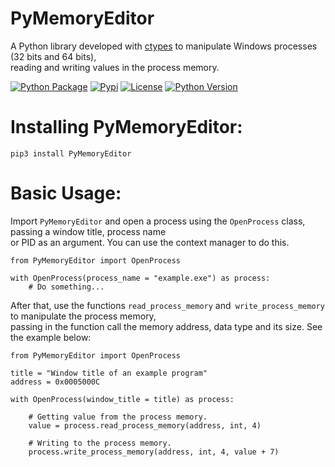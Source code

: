 # PyMemoryEditor

A Python library developed with [ctypes](https://docs.python.org/3/library/ctypes.html) to manipulate Windows processes (32 bits and 64 bits), <br>
reading and writing values in the process memory.

[![Python Package](https://github.com/JeanExtreme002/PyMemoryEditor/actions/workflows/python-package.yml/badge.svg)](https://github.com/JeanExtreme002/PyMemoryEditor/actions/workflows/python-package.yml)
[![Pypi](https://img.shields.io/pypi/v/PyMemoryEditor)](https://pypi.org/project/PyMemoryEditor/)
[![License](https://img.shields.io/pypi/l/PyMemoryEditor)](https://pypi.org/project/PyMemoryEditor/)
[![Python Version](https://img.shields.io/badge/python-3.6%20%7C%203.7%20%7C%203.8-blue)](https://pypi.org/project/PyMemoryEditor/)

# Installing PyMemoryEditor:
```
pip3 install PyMemoryEditor
```

# Basic Usage:

Import `PyMemoryEditor` and open a process using the `OpenProcess` class, passing a window title, process name <br>
or PID as an argument. You can use the context manager to do this.

```
from PyMemoryEditor import OpenProcess

with OpenProcess(process_name = "example.exe") as process:
    # Do something...
```

After that, use the functions `read_process_memory` and` write_process_memory` to manipulate the process memory, <br>
passing in the function call the memory address, data type and its size. See the example below:

```
from PyMemoryEditor import OpenProcess

title = "Window title of an example program"
address = 0x0005000C

with OpenProcess(window_title = title) as process:

    # Getting value from the process memory.
    value = process.read_process_memory(address, int, 4)

    # Writing to the process memory.
    process.write_process_memory(address, int, 4, value + 7)
```
